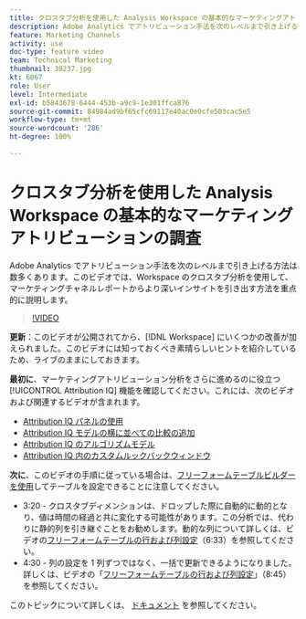 ```yaml
---
title: クロスタブ分析を使用した Analysis Workspace の基本的なマーケティングアトリビューションの調査
description: Adobe Analytics でアトリビューション手法を次のレベルまで引き上げる方法は数多くあります。このビデオでは、Workspace のクロスタブ分析を使用して、マーケティングチャネルレポートからより深いインサイトを引き出す方法を重点的に説明します。
feature: Marketing Channels
activity: use
doc-type: feature video
team: Technical Marketing
thumbnail: 39237.jpg
kt: 6067
role: User
level: Intermediate
exl-id: b5843678-6444-453b-a9c9-1e301ffca876
source-git-commit: 84984ad9bf65cfc69117e40ac0e0cfe503cac5e5
workflow-type: tm+mt
source-wordcount: '286'
ht-degree: 100%

---
```


# クロスタブ分析を使用した Analysis Workspace の基本的なマーケティングアトリビューションの調査

Adobe Analytics でアトリビューション手法を次のレベルまで引き上げる方法は数多くあります。このビデオでは、Workspace のクロスタブ分析を使用して、マーケティングチャネルレポートからより深いインサイトを引き出す方法を重点的に説明します。

>[!VIDEO](https://video.tv.adobe.com/v/39237/?quality=12&learn=on)

**更新**：このビデオが公開されてから、[!DNL Workspace] にいくつかの改善が加えられました。このビデオには知っておくべき素晴らしいヒントを紹介しているため、ライブのままにしておきます。

**最初に**、マーケティングアトリビューション分析をさらに進めるのに役立つ [!UICONTROL Attribution IQ] 機能を確認してください。これには、次のビデオおよび関連するビデオが含まれます。

* [Attribution IQ パネルの使用](using-the-attribution-iq-panel.md)
* [Attribution IQ モデルの横に並べての比較の追加](adding-side-by-side-comparisons-of-attribution-iq-models.md)
* [Attribution IQ のアルゴリズムモデル](algorithmic-model-in-attribution-iq.md)
* [Attribution IQ 内のカスタムルックバックウィンドウ](custom-lookback-windows-in-attribution-iq.md)

**次に**、このビデオの手順に従っている場合は、[フリーフォームテーブルビルダーを使用](../building-freeform-tables/using-the-freeform-table-builder-in-analysis-workspace.md)してテーブルを設定できることに注意してください。

* 3:20 - クロスタブディメンションは、ドロップした際に自動的に動的となり、値は時間の経過と共に変化する可能性があります。この分析では、代わりに静的列を引き継ぐことをお勧めします。動的な列について詳しくは、ビデオの[フリーフォームテーブルの行および列設定](../building-freeform-tables/row-and-column-settings-in-freeform-tables.md)（6:33）を参照してください。
* 4:30 - 列の設定を 1 列ずつではなく、一括で更新できるようになりました。詳しくは、ビデオの「[フリーフォームテーブルの行および列設定](../building-freeform-tables/row-and-column-settings-in-freeform-tables.md)」（8:45）を参照してください。

このトピックについて詳しくは、 [ドキュメント](https://experienceleague.adobe.com/docs/analytics/analyze/analysis-workspace/attribution/models.html?lang=ja) を参照してください。
